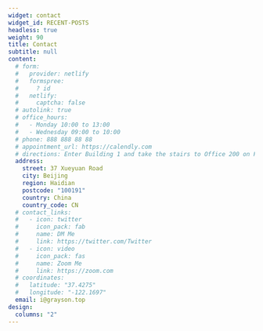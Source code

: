 ```yaml
---
widget: contact
widget_id: RECENT-POSTS
headless: true
weight: 90
title: Contact
subtitle: null
content:
  # form:
  #   provider: netlify
  #   formspree:
  #     ? id
  #   netlify:
  #     captcha: false
  # autolink: true
  # office_hours:
  #   - Monday 10:00 to 13:00
  #   - Wednesday 09:00 to 10:00
  # phone: 888 888 88 88
  # appointment_url: https://calendly.com
  # directions: Enter Building 1 and take the stairs to Office 200 on Floor 2
  address:
    street: 37 Xueyuan Road
    city: Beijing
    region: Haidian
    postcode: "100191"
    country: China
    country_code: CN
  # contact_links:
  #   - icon: twitter
  #     icon_pack: fab
  #     name: DM Me
  #     link: https://twitter.com/Twitter
  #   - icon: video
  #     icon_pack: fas
  #     name: Zoom Me
  #     link: https://zoom.com
  # coordinates:
  #   latitude: "37.4275"
  #   longitude: "-122.1697"
  email: i@grayson.top
design:
  columns: "2"
---
```

